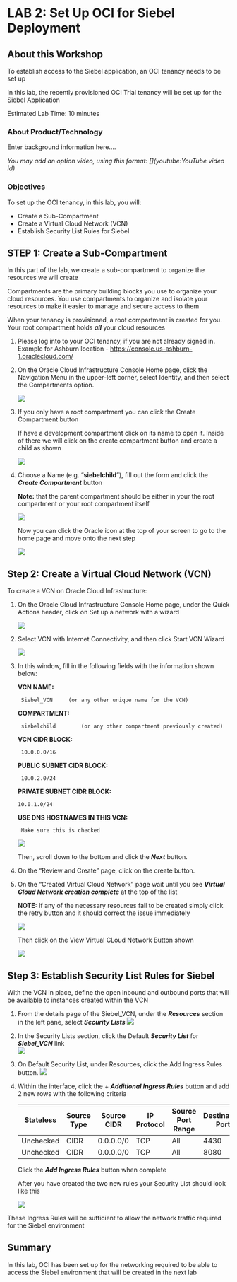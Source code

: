 # LAB 2: Set Up OCI for Siebel Deployment 

## About this Workshop

To establish access to the Siebel application, an OCI tenancy needs to be set up

In this lab, the recently provisioned OCI Trial tenancy will be set up for the Siebel Application

Estimated Lab Time: 10 minutes

### About Product/Technology
Enter background information here....

*You may add an option video, using this format: [](youtube:YouTube video id)*

  [](youtube:zNKxJjkq0Pw)

### Objectives

To set up the OCI tenancy, in this lab, you will:
*   Create a Sub-Compartment
*   Create a Virtual Cloud Network (VCN)
*   Establish Security List Rules for Siebel

## **STEP 1**: Create a Sub-Compartment 

In this part of the lab, we create a sub-compartment to organize the resources we will create

Compartments are the primary building blocks you use to organize your cloud resources. You use compartments to organize and isolate your resources to make it easier to manage and secure access to them

When your tenancy is provisioned, a root compartment is created for you. Your root compartment holds ***all*** your cloud resources

1)  Please log into to your OCI tenancy, if you are not already signed in. Example for Ashburn location - https://console.us-ashburn-1.oraclecloud.com/ 

2)  On the Oracle Cloud Infrastructure Console Home page, click the Navigation Menu   in the upper-left corner, select Identity, and then select the Compartments option.

    ![](./images/1.22.png " ")

3)	If you only have a root compartment you can click the Create Compartment button 

    If have a development compartment click on its name to open it. Inside of there we will click on the create compartment button and create a child as shown

    ![](./images/my_compartment.png " ")

    


4)	Choose a Name (e.g. “**siebelchild**”), fill out the form and click the ***Create Compartment*** button

    **Note:** that the parent compartment should be either in your the root compartment or your root compartment itself

    ![](./images/1.23.png " ")

    Now you can click the Oracle icon at the top of your screen to go to the home page and move onto the next step

    ![](./images/home.png " ")


##  **Step 2:**  Create a Virtual Cloud Network (VCN)

To create a VCN on Oracle Cloud Infrastructure:

1) On the Oracle Cloud Infrastructure Console Home page, under the Quick Actions header, click on Set up a network with a wizard
 
    ![](./images/2.11.png " ")

2)	Select VCN with Internet Connectivity, and then click Start VCN Wizard

      ![](./images/2.2.png " ")

3) In this window, fill in the following fields with the information shown below:

    **VCN NAME:**
            
        Siebel_VCN     (or any other unique name for the VCN)

    **COMPARTMENT:**
            
        siebelchild        (or any other compartment previously created)

    **VCN CIDR BLOCK:** 

        10.0.0.0/16

    **PUBLIC SUBNET CIDR BLOCK:** 

        10.0.2.0/24

    **PRIVATE SUBNET CIDR BLOCK:** 
            
       10.0.1.0/24 

    **USE DNS HOSTNAMES IN THIS VCN:**

        Make sure this is checked

    ![](./images/2.33.png " ")

    Then, scroll down to the bottom and click the ***Next*** button.

4)	On the “Review and Create” page, click on the create button.

    

5) On the “Created Virtual Cloud Network” page wait until you see ***Virtual Cloud Network creation complete*** at the top of the list

    **NOTE:** If any of the necessary resources fail to be created simply click the retry button and it should correct the issue immediately

    ![](./images/2.44.png " ")

    Then click on the View Virtual CLoud Network Button shown

    ![](./images/2.5.png " ")

 
## **Step 3:**  Establish Security List Rules for Siebel 

With the VCN in place, define the open inbound and outbound ports that will be available to instances created within the VCN

1)	From the details page of the Siebel_VCN, under the ***Resources*** section in the left pane, select ***Security Lists*** 
![](./images/3.11.png " ")

2)	In the Security Lists section, click the Default ***Security List*** for ***Siebel_VCN*** link  
![](./images/3.22.png " ")

3)	On Default Security List, under Resources, click the Add Ingress Rules button.
![](./images/3.3.png " ")

4)   Within the interface, click the + ***Additional Ingress Rules*** button and add 2 new rows with the following criteria

        | Stateless | Source Type |	Source CIDR | IP Protocol | Source Port Range |	Destination Port |
        | --- | --- | --- | --- | --- | --- |
        | Unchecked | CIDR|	0.0.0.0/0 |	TCP | All |	4430 |
        | Unchecked | CIDR|	0.0.0.0/0 |	TCP | All |	8080 | 

        Click the ***Add Ingress Rules***  button when complete

        After you have created the two new rules your Security List should look like this 

     ![](./images/3.55.png " ")

These Ingress Rules will be sufficient to allow the network traffic required for the Siebel environment

## **Summary**

In this lab, OCI has been set up for the networking required to be able to access the Siebel environment that will be created in the next lab
